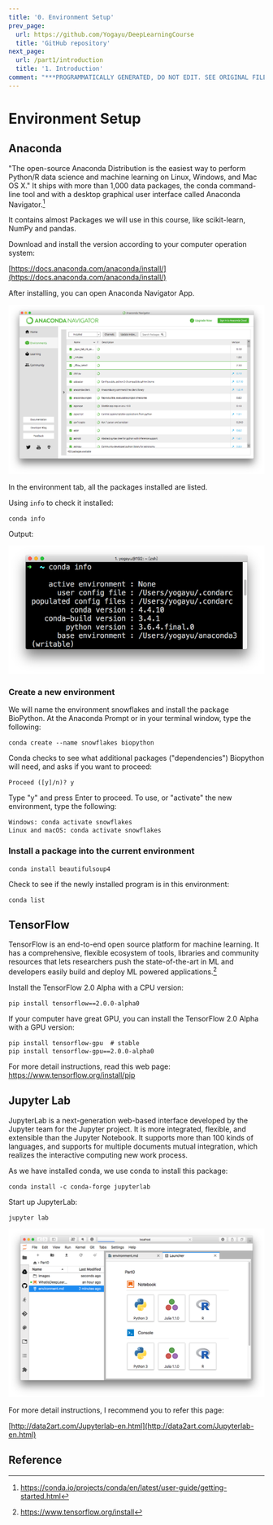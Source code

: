 ```yaml
---
title: '0. Environment Setup'
prev_page:
  url: https://github.com/Yogayu/DeepLearningCourse
  title: 'GitHub repository'
next_page:
  url: /part1/introduction
  title: '1. Introduction'
comment: "***PROGRAMMATICALLY GENERATED, DO NOT EDIT. SEE ORIGINAL FILES IN /content***"
---
```

# Environment Setup

## Anaconda

"The open-source Anaconda Distribution is the easiest way to perform Python/R data science and machine learning on Linux, Windows, and Mac OS X." It ships with more than 1,000 data packages, the conda command-line tool and with a desktop graphical user interface called Anaconda Navigator.[^1]

It contains almost Packages we will use in this course, like scikit-learn, NumPy and pandas.

Download and install the version according to your computer operation system:

[https://docs.anaconda.com/anaconda/install/](https://docs.anaconda.com/anaconda/install/)

After installing, you can open Anaconda Navigator App.

![conda](./images/conda.png)

In the environment tab, all the packages installed are listed.

Using `info` to check it installed:

```
conda info
```

Output:

![conda](./images/condainfo.png)

### Create a new environment 

We will name the environment snowflakes and install the package BioPython. At the Anaconda Prompt or in your terminal window, type the following:

```
conda create --name snowflakes biopython
```

Conda checks to see what additional packages ("dependencies") Biopython will need, and asks if you want to proceed:
```
Proceed ([y]/n)? y
```
Type "y" and press Enter to proceed.
To use, or "activate" the new environment, type the following:
```
Windows: conda activate snowflakes
Linux and macOS: conda activate snowflakes
```

### Install a package into the current environment

```
conda install beautifulsoup4
```

Check to see if the newly installed program is in this environment:

```
conda list
```

## TensorFlow

TensorFlow is an end-to-end open source platform for machine learning. It has a comprehensive, flexible ecosystem of tools, libraries and community resources that lets researchers push the state-of-the-art in ML and developers easily build and deploy ML powered applications.[^2]

Install the TensorFlow 2.0 Alpha with a CPU version:

```
pip install tensorflow==2.0.0-alpha0
```

If your computer have great GPU, you can install the TensorFlow 2.0 Alpha with a GPU version:

```
pip install tensorflow-gpu  # stable
pip install tensorflow-gpu==2.0.0-alpha0
```

For more detail instructions, read this web page: https://www.tensorflow.org/install/pip

## Jupyter Lab
JupyterLab is a next-generation web-based interface developed by the Jupyter team for the Jupyter project. It is more integrated, flexible, and extensible than the Jupyter Notebook. It supports more than 100 kinds of languages, and supports for multiple documents mutual integration, which realizes the interactive computing new work process.


As we have installed conda, we use conda to install this package:

```
conda install -c conda-forge jupyterlab
```

Start up JupyterLab:


```
jupyter lab
```

![conda](./images/JupyterLab.png)



For more detail instructions, I recommend you to refer this page:

[http://data2art.com/Jupyterlab-en.html](http://data2art.com/Jupyterlab-en.html)


## Reference

[^1]:https://conda.io/projects/conda/en/latest/user-guide/getting-started.html
[^2]:https://www.tensorflow.org/install